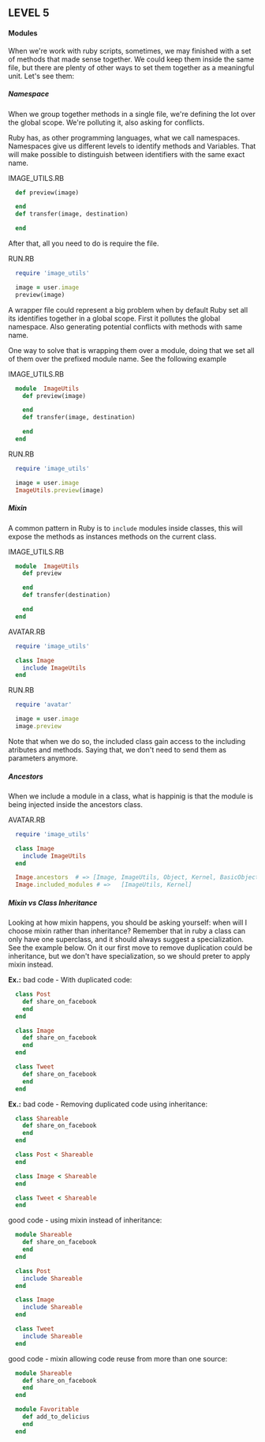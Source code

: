 LEVEL 5
-------

#### Modules

When we're work with ruby scripts, sometimes, we may finished with a set of methods that made sense together. We could keep them inside the same file, but there are plenty of other ways to set them together as a meaningful unit. Let's see them:

##### Namespace

When we group together methods in a single file, we're defining the lot over the global scope. We're polluting it, also asking for conflicts.

Ruby has, as other programming languages, what we call namespaces. Namespaces give us different levels to identify methods and Variables. That will make possible to distinguish between identifiers with the same exact name.

IMAGE_UTILS.RB

```ruby
  def preview(image)

  end
  def transfer(image, destination)

  end  
```

After that, all you need to do is require the file.

RUN.RB

```ruby
  require 'image_utils'

  image = user.image
  preview(image)
```

A wrapper file could represent a big problem when by default Ruby set all its identifies together in a global scope. First it pollutes the global namespace. Also generating potential conflicts with methods with same name.

One way to solve that is wrapping them over a module, doing that we set all of them over the prefixed module name. See the following example

IMAGE_UTILS.RB

```ruby
  module  ImageUtils
    def preview(image)

    end
    def transfer(image, destination)

    end  
  end
```

RUN.RB

```ruby
  require 'image_utils'

  image = user.image
  ImageUtils.preview(image)
```

##### Mixin

A common pattern in Ruby is to `include` modules inside classes, this will expose the methods as instances methods on the current class.

IMAGE_UTILS.RB

```ruby
  module  ImageUtils
    def preview

    end
    def transfer(destination)

    end  
  end
```

AVATAR.RB

```ruby
  require 'image_utils'

  class Image
    include ImageUtils
  end

```

RUN.RB

```ruby
  require 'avatar'

  image = user.image
  image.preview

```

Note that when we do so, the included class gain access to the including atributes and methods. Saying that, we don't need to send them as parameters anymore.

##### Ancestors

When we include a module in a class, what is happinig is that the module is being injected inside the ancestors class.

AVATAR.RB

```ruby
  require 'image_utils'

  class Image
    include ImageUtils
  end

```

```ruby
  Image.ancestors  # => [Image, ImageUtils, Object, Kernel, BasicObject]
  Image.included_modules # =>   [ImageUtils, Kernel]
```

##### Mixin vs Class Inheritance

Looking at how mixin happens, you should be asking yourself: when will I choose mixin rather than inheritance? Remember that in ruby a class can only have one superclass, and it should always suggest a specialization. See the example below. On it our first move to remove duplication could be inheritance, but we don't have specialization, so we should preter to apply mixin instead.

**Ex.:** bad code - With duplicated code:

```ruby
  class Post
    def share_on_facebook
    end
  end

  class Image
    def share_on_facebook
    end
  end

  class Tweet
    def share_on_facebook
    end
  end
```

**Ex.:** bad code - Removing duplicated code using inheritance:

```ruby
  class Shareable
    def share_on_facebook
    end
  end

  class Post < Shareable
  end

  class Image < Shareable
  end

  class Tweet < Shareable
  end
```

good code - using mixin instead of inheritance:

```ruby
  module Shareable
    def share_on_facebook
    end
  end

  class Post
    include Shareable
  end

  class Image
    include Shareable
  end

  class Tweet
    include Shareable
  end
```

good code - mixin allowing code reuse from more than one source:

```ruby
  module Shareable
    def share_on_facebook
    end
  end

  module Favoritable
    def add_to_delicius
    end
  end
```
